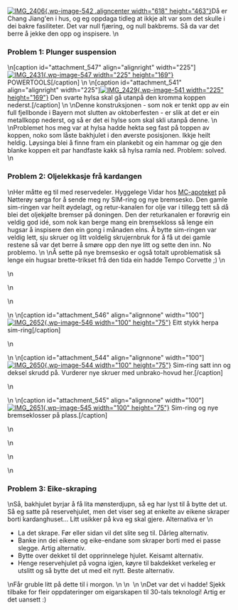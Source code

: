 [![IMG\_2406](http://ormset.no/wordpress/wp-content/uploads/2016/03/IMG_2406.jpg){.wp-image-542
.aligncenter width="618"
height="463"}](http://ormset.no/wordpress/wp-content/uploads/2016/03/IMG_2406.jpg)Då
er Chang Jiang'en i hus, og eg oppdaga tidleg at ikkje alt var som det
skulle i dei bakre fasiliteter. Det var null fjæring, og null bakbrems.
Så da var det berre å jekke den opp og inspisere. \\n

### Problem 1: Plunger suspension

\\n\[caption id="attachment\_547" align="alignright"
width="225"\][![IMG\_2431](http://ormset.no/wordpress/wp-content/uploads/2016/03/IMG_2431.jpg){.wp-image-547
width="225"
height="169"}](http://ormset.no/wordpress/wp-content/uploads/2016/03/IMG_2431.jpg)\
POWERTOOLS\[/caption\] \\n \\n\[caption id="attachment\_541"
align="alignright"
width="225"\][![IMG\_2429](http://ormset.no/wordpress/wp-content/uploads/2016/03/IMG_2429.jpg){.wp-image-541
width="225"
height="169"}](http://ormset.no/wordpress/wp-content/uploads/2016/03/IMG_2429.jpg)
Den svarte hylsa skal gå utanpå den kromma koppen nederst.\[/caption\]
\\n \\nDenne konstruksjonen - som nok er tenkt opp av ein full
fjellbonde i Bayern mot slutten av oktoberfesten - er slik at det er ein
metallkopp nederst, og så er det ei hylse som skal skli utanpå denne.
\\n \\nProblemet hos meg var at hylsa hadde hekta seg fast på toppen av
koppen, noko som låste bakhjulet i den øverste posisjonen. Ikkje heilt
heldig. Løysinga blei å finne fram ein plankebit og ein hammar og gje
den blanke koppen eit par handfaste kakk så hylsa ramla ned. Problem:
solved. \\n

### Problem 2: Oljelekkasje frå kardangen

\\nHer måtte eg til med reservedeler. Hyggelege Vidar hos
[MC-apoteket](http://mc-apoteket.com/) på Nøtterøy sørga for å sende meg
ny SIM-ring og nye bremsesko. Den gamle sim-ringen var heilt øydelagt,
og retur-kanalen for olje var i tillegg tett så då blei det oljekjølte
bremser på doningen. Den der returkanalen er forøvrig ein veldig god
idé, som nok kan berge mang ein bremsekloss så lenge ein hugsar å
inspisere den ein gong i månaden elns. Å bytte sim-ringen var veldig
lett, sju skruer og litt voldelig skrujernbruk for å få ut dei gamle
restene så var det berre å smøre opp den nye litt og sette den inn. No
problemo. \\n \\nÅ sette på nye bremsesko er også totalt uproblematisk
så lenge ein hugsar brette-trikset frå den tida ein hadde Tempo Corvette
;) \\n

\\n

\\n

\\n

\\n \\n\[caption id="attachment\_546" align="alignnone"
width="100"\][![IMG\_2652](http://ormset.no/wordpress/wp-content/uploads/2016/03/IMG_2652.jpg){.wp-image-546
width="100"
height="75"}](http://ormset.no/wordpress/wp-content/uploads/2016/03/IMG_2652.jpg)
Eitt stykk herpa sim-ring\[/caption\]

\\n

\\n \\n\[caption id="attachment\_544" align="alignnone"
width="100"\][![IMG\_2650](http://ormset.no/wordpress/wp-content/uploads/2016/03/IMG_2650.jpg){.wp-image-544
width="100"
height="75"}](http://ormset.no/wordpress/wp-content/uploads/2016/03/IMG_2650.jpg)
Sim-ring satt inn og deksel skrudd på. Vurderer nye skruer med
unbrako-hovud her.\[/caption\]

\\n

\\n \\n\[caption id="attachment\_545" align="alignnone"
width="100"\][![IMG\_2651](http://ormset.no/wordpress/wp-content/uploads/2016/03/IMG_2651.jpg){.wp-image-545
width="100"
height="75"}](http://ormset.no/wordpress/wp-content/uploads/2016/03/IMG_2651.jpg)
Sim-ring og nye bremseklosser på plass.\[/caption\]

\\n

\\n

\\n

\\n

### Problem 3: Eike-skraping

\\nSå, bakhjulet byrjar å få lita mønsterdjupn, så eg har lyst til å
bytte det ut. Så eg satte på reservehjulet, men det viser seg at enkelte
av eikene skraper borti kardanghuset... Litt usikker på kva eg skal
gjere. Alternativa er \\n

-   La det skrape. Før eller sidan vil det slite seg til. Dårleg
    alternativ.
-   Banke inn dei eikene og eike-endane som skraper borti med ei passe
    slegge. Artig alternativ.
-   Bytte over dekket til det opprinnelege hjulet. Keisamt alternativ.
-   Henge reservehjulet på vogna igjen, køyre til bakdekket verkeleg er
    utslitt og så bytte det ut med eit nytt. Beste alternativ.

\\nFår gruble litt på dette til i morgon. \\n \\n  \\n \\nDet var det vi
hadde! Sjekk tilbake for fleir oppdateringer om eigarskapen til 30-tals
teknologi! Artig er det uansett :)

